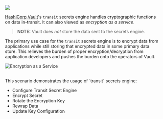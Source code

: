<img src="https://education-yh.s3-us-west-2.amazonaws.com/Vault_Icon_FullColor.png" />

[HashiCorp Vault](https://www.vaultproject.io)'s `transit` secrets engine handles cryptographic functions on data in-transit. It can also viewed as _encryption as a service_.  

> **NOTE:** Vault does *not* store the data sent to the secrets engine.  

The primary use case for the `transit` secrets engine is to encrypt data from applications while still storing that encrypted data in some primary data store. This relieves the burden of proper encryption/decryption from application developers and pushes the burden onto the operators of Vault.

![Encryption as a Service](https://education-yh.s3-us-west-2.amazonaws.com/screenshots/vault-encryption.png)

<br>
This scenario demonstrates the usage of `transit` secrets engine:

- Configure Transit Secret Engine
- Encrypt Secret
- Rotate the Encryption Key
- Rewrap Data
- Update Key Configuration
